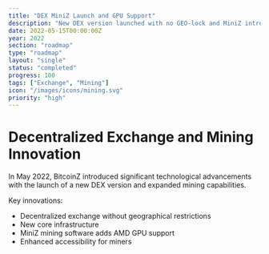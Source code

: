 ```yaml
---
title: "DEX MiniZ Launch and GPU Support"
description: "New DEX version launched with no GEO-lock and MiniZ introducing AMD GPU support"
date: 2022-05-15T00:00:00Z
year: 2022
section: "roadmap"
type: "roadmap"
layout: "single"
status: "completed"
progress: 100
tags: ["Exchange", "Mining"]
icon: "/images/icons/mining.svg"
priority: "high"
---
```


# Decentralized Exchange and Mining Innovation

In May 2022, BitcoinZ introduced significant technological advancements with the launch of a new DEX version and expanded mining capabilities.

Key innovations:
- Decentralized exchange without geographical restrictions
- New core infrastructure
- MiniZ mining software adds AMD GPU support
- Enhanced accessibility for miners
